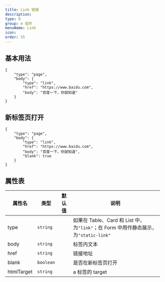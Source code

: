 ```yaml
---
title: Link 链接
description:
type: 0
group: ⚙ 组件
menuName: Link
icon:
order: 55
---
```


## 基本用法

```schema
{
    "type": "page",
    "body": {
        "type": "link",
        "href": "https://www.baidu.com",
        "body": "百度一下，你就知道"
    }
}
```

## 新标签页打开

```schema
{
    "type": "page",
    "body": {
        "type": "link",
        "href": "https://www.baidu.com",
        "body": "百度一下，你就知道",
        "blank": true
    }
}
```

## 属性表

| 属性名     | 类型      | 默认值 | 说明                                                                                 |
| ---------- | --------- | ------ | ------------------------------------------------------------------------------------ |
| type       | `string`  |        | 如果在 Table、Card 和 List 中，为`"link"`；在 Form 中用作静态展示，为`"static-link"` |
| body       | `string`  |        | 标签内文本                                                                           |
| href       | `string`  |        | 链接地址                                                                             |
| blank      | `boolean` |        | 是否在新标签页打开                                                                   |
| htmlTarget | `string`  |        | a 标签的 target                                                                      |
